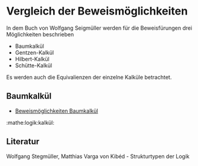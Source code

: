 # Vergleich der Beweismöglichkeiten

In dem Buch von Wolfgang Seigmüller werden für die Beweisfürungen drei
Möglichkeiten beschrieben
- Baumkalkül
- Gentzen-Kalkül
- Hilbert-Kalkül
- Schütte-Kalkül

Es werden auch die Equivalienzen der einzelne Kalküle betrachtet.

## Baumkalkül
- [Beweismöglichkeiten Baumkalkül](asdf.md)

:mathe:logik:kalkül:

## Literatur
Wolfgang Stegmüller, Matthias Varga von Kibéd - Strukturtypen der Logik
